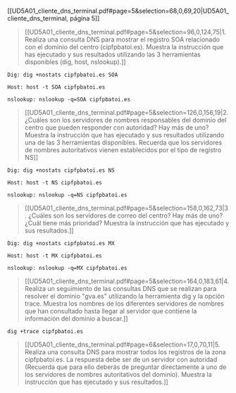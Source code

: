 [[UD5A01_cliente_dns_terminal.pdf#page=5&selection=68,0,69,20|UD5A01_cliente_dns_terminal, página 5]]

> [[UD5A01_cliente_dns_terminal.pdf#page=5&selection=96,0,124,75|1. Realiza una consulta DNS para mostrar el registro SOA relacionado con el dominio del centro (cipfpbatoi.es). Muestra la instrucción que has ejecutado y sus resultados utilizando las 3 herramientas disponibles (dig, host, nslookup).]]

```
Dig: dig +nostats cipfpbatoi.es SOA

Host: host -t SOA cipfpbatoi.es

nslookup: nslookup -q=SOA cipfpbatoi.es
```

> [[UD5A01_cliente_dns_terminal.pdf#page=5&selection=126,0,156,19|2. ¿Cuáles son los servidores de nombres responsables del dominio del centro que pueden responder con autoridad? Hay más de uno? Muestra la instrucción que has ejecutado y sus resultados utilizando una de las 3 herramientas disponibles. Recuerda que los servidores de nombres autoritativos vienen establecidos por el tipo de registro NS]]

```
Dig: dig +nostats cipfpbatoi.es NS

Host: host -t NS cipfpbatoi.es

nslookup: nslookup -q=NS cipfpbatoi.es
```

> [[UD5A01_cliente_dns_terminal.pdf#page=5&selection=158,0,162,73|3. ¿Cuáles son los servidores de correo del centro? Hay más de uno? ¿Cuál tiene más prioridad? Muestra la instrucción que has ejecutado y sus resultados.]]

```
Dig: dig +nostats cipfpbatoi.es MX

Host: host -t MX cipfpbatoi.es

nslookup: nslookup -q=MX cipfpbatoi.es
```

> [[UD5A01_cliente_dns_terminal.pdf#page=5&selection=164,0,183,61|4. Realiza un seguimiento de las consultas DNS que se realizan para resolver el dominio "gva.es" utilizando la herramienta dig y la opción trace. Muestra los nombres de los diferentes servidores de nombres que han consultado hasta llegar al servidor que contiene la información del dominio a buscar.]]
```
dig +trace cipfpbatoi.es
```

> [[UD5A01_cliente_dns_terminal.pdf#page=6&selection=17,0,70,11|5. Realiza una consulta DNS para mostrar todos los registros de la zona cipfpbatoi.es. La respuesta debe ser de un servidor con autoridad (Recuerda que para ello deberás de preguntar directamente a uno de los servidores de nombres autoritativos del dominio). Muestra la instrucción que has ejecutado y sus resultados.]]

